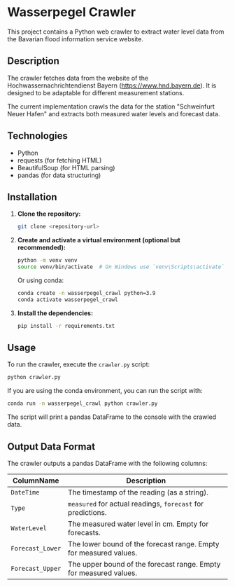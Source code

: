 # Wasserpegel Crawler

This project contains a Python web crawler to extract water level data from the Bavarian flood information service website.

## Description

The crawler fetches data from the website of the Hochwassernachrichtendienst Bayern (https://www.hnd.bayern.de). It is designed to be adaptable for different measurement stations.

The current implementation crawls the data for the station "Schweinfurt Neuer Hafen" and extracts both measured water levels and forecast data.

## Technologies

* Python
* requests (for fetching HTML)
* BeautifulSoup (for HTML parsing)
* pandas (for data structuring)

## Installation

1. **Clone the repository:**
   ```bash
   git clone <repository-url>
   ```
2. **Create and activate a virtual environment (optional but recommended):**
   ```bash
   python -m venv venv
   source venv/bin/activate  # On Windows use `venv\Scripts\activate`
   ```
   Or using conda:
   ```bash
   conda create -n wasserpegel_crawl python=3.9
   conda activate wasserpegel_crawl
   ```
3. **Install the dependencies:**
   ```bash
   pip install -r requirements.txt
   ```

## Usage

To run the crawler, execute the `crawler.py` script:

```bash
python crawler.py
```

If you are using the conda environment, you can run the script with:

```bash
conda run -n wasserpegel_crawl python crawler.py
```

The script will print a pandas DataFrame to the console with the crawled data.

## Output Data Format

The crawler outputs a pandas DataFrame with the following columns:

| ColumnName       | Description                                         |
| ---------------- | --------------------------------------------------- |
| `DateTime`       | The timestamp of the reading (as a string).         |
| `Type`           | `measured` for actual readings, `forecast` for predictions. |
| `WaterLevel`     | The measured water level in cm. Empty for forecasts.|
| `Forecast_Lower` | The lower bound of the forecast range. Empty for measured values. |
| `Forecast_Upper` | The upper bound of the forecast range. Empty for measured values. |
